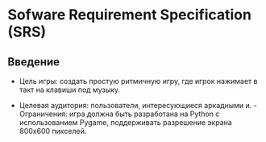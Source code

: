 # Sofware Requirement Specification (SRS)

## Введение

- Цель игры: создать простую ритмичную игру, где игрок нажимает в такт на клавиши под музыку.

- Целевая аудитория: пользователи, интересующиеся аркадными и. - Ограничения: игра
должна быть разработана на Python с использованием Pygame, поддерживать разрешение экрана 800x600 пикселей.
